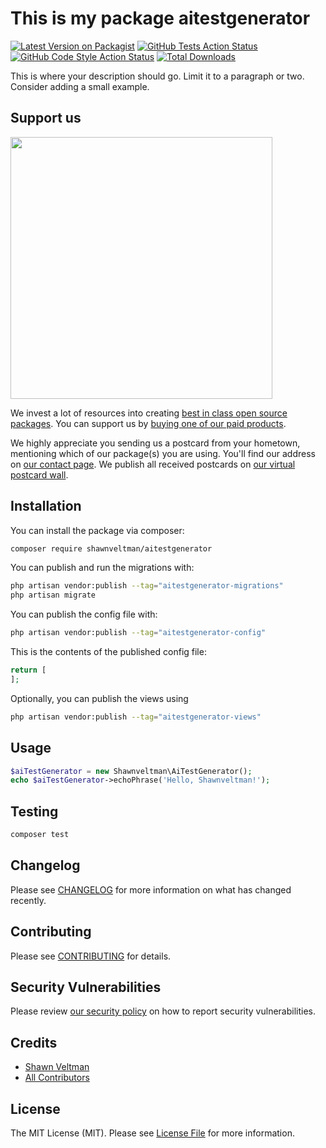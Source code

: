 # This is my package aitestgenerator

[![Latest Version on Packagist](https://img.shields.io/packagist/v/shawnveltman/aitestgenerator.svg?style=flat-square)](https://packagist.org/packages/shawnveltman/aitestgenerator)
[![GitHub Tests Action Status](https://img.shields.io/github/actions/workflow/status/shawnveltman/aitestgenerator/run-tests.yml?branch=main&label=tests&style=flat-square)](https://github.com/shawnveltman/aitestgenerator/actions?query=workflow%3Arun-tests+branch%3Amain)
[![GitHub Code Style Action Status](https://img.shields.io/github/actions/workflow/status/shawnveltman/aitestgenerator/fix-php-code-style-issues.yml?branch=main&label=code%20style&style=flat-square)](https://github.com/shawnveltman/aitestgenerator/actions?query=workflow%3A"Fix+PHP+code+style+issues"+branch%3Amain)
[![Total Downloads](https://img.shields.io/packagist/dt/shawnveltman/aitestgenerator.svg?style=flat-square)](https://packagist.org/packages/shawnveltman/aitestgenerator)

This is where your description should go. Limit it to a paragraph or two. Consider adding a small example.

## Support us

[<img src="https://github-ads.s3.eu-central-1.amazonaws.com/AiTestGenerator.jpg?t=1" width="419px" />](https://spatie.be/github-ad-click/AiTestGenerator)

We invest a lot of resources into creating [best in class open source packages](https://spatie.be/open-source). You can support us by [buying one of our paid products](https://spatie.be/open-source/support-us).

We highly appreciate you sending us a postcard from your hometown, mentioning which of our package(s) you are using. You'll find our address on [our contact page](https://spatie.be/about-us). We publish all received postcards on [our virtual postcard wall](https://spatie.be/open-source/postcards).

## Installation

You can install the package via composer:

```bash
composer require shawnveltman/aitestgenerator
```

You can publish and run the migrations with:

```bash
php artisan vendor:publish --tag="aitestgenerator-migrations"
php artisan migrate
```

You can publish the config file with:

```bash
php artisan vendor:publish --tag="aitestgenerator-config"
```

This is the contents of the published config file:

```php
return [
];
```

Optionally, you can publish the views using

```bash
php artisan vendor:publish --tag="aitestgenerator-views"
```

## Usage

```php
$aiTestGenerator = new Shawnveltman\AiTestGenerator();
echo $aiTestGenerator->echoPhrase('Hello, Shawnveltman!');
```

## Testing

```bash
composer test
```

## Changelog

Please see [CHANGELOG](CHANGELOG.md) for more information on what has changed recently.

## Contributing

Please see [CONTRIBUTING](CONTRIBUTING.md) for details.

## Security Vulnerabilities

Please review [our security policy](../../security/policy) on how to report security vulnerabilities.

## Credits

- [Shawn Veltman](https://github.com/shawnveltman)
- [All Contributors](../../contributors)

## License

The MIT License (MIT). Please see [License File](LICENSE.md) for more information.
